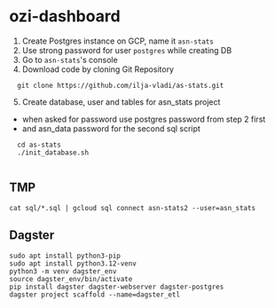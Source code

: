 # ozi-dashboard

1. Create Postgres instance on GCP, name it `asn-stats`
2. Use strong password for user `postgres` while creating DB
3. Go to `asn-stats`'s console
4. Download code by cloning Git Repository
```
  git clone https://github.com/ilja-vladi/as-stats.git
```
5. Create database, user and tables for asn_stats project
  - when asked for password use postgres password from step 2 first
  - and asn_data password for the second sql script

```
  cd as-stats
  ./init_database.sh
  
```
## TMP
```
cat sql/*.sql | gcloud sql connect asn-stats2 --user=asn_stats
```

## Dagster
```
sudo apt install python3-pip
sudo apt install python3.12-venv
python3 -m venv dagster_env
source dagster_env/bin/activate
pip install dagster dagster-webserver dagster-postgres
dagster project scaffold --name=dagster_etl
```
